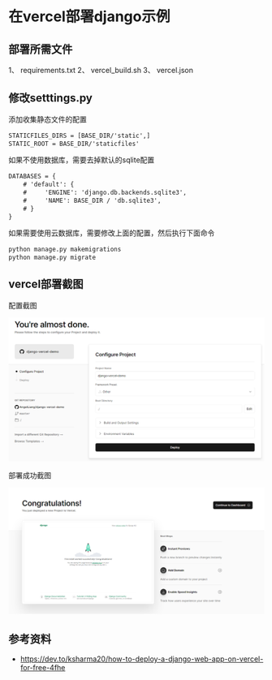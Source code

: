 # 在vercel部署django示例

## 部署所需文件

1、 requirements.txt
2、 vercel_build.sh
3、 vercel.json

## 修改setttings.py

添加收集静态文件的配置

```
STATICFILES_DIRS = [BASE_DIR/'static',]
STATIC_ROOT = BASE_DIR/'staticfiles'
```

如果不使用数据库，需要去掉默认的sqlite配置

```
DATABASES = {
    # 'default': {
    #     'ENGINE': 'django.db.backends.sqlite3',
    #     'NAME': BASE_DIR / 'db.sqlite3',
    # }
}
```

如果需要使用云数据库，需要修改上面的配置，然后执行下面命令

```
python manage.py makemigrations
python manage.py migrate
```

## vercel部署截图

配置截图

![](screenshot/config.png)

部署成功截图

![](screenshot/success.png)


## 参考资料

- https://dev.to/ksharma20/how-to-deploy-a-django-web-app-on-vercel-for-free-4fhe
